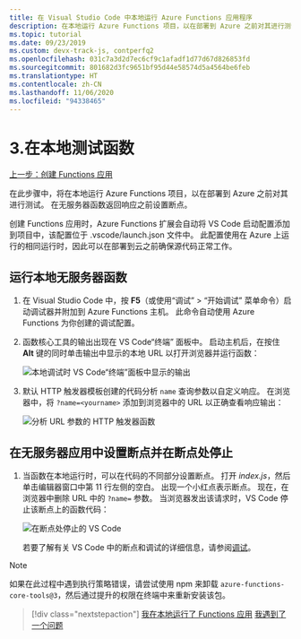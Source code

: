```yaml
---
title: 在 Visual Studio Code 中本地运行 Azure Functions 应用程序
description: 在本地运行 Azure Functions 项目，以在部署到 Azure 之前对其进行测试。 在无服务器函数返回响应之前设置断点。
ms.topic: tutorial
ms.date: 09/23/2019
ms.custom: devx-track-js, contperfq2
ms.openlocfilehash: 031c7a3d2d7ec6cf9c1afadf1d77d67d826853fd
ms.sourcegitcommit: 801682d3fc9651bf95d44e58574d5a4564be6feb
ms.translationtype: HT
ms.contentlocale: zh-CN
ms.lasthandoff: 11/06/2020
ms.locfileid: "94338465"
---
```

# <a name="3-test-the-function-locally"></a>3.在本地测试函数

[上一步：创建 Functions 应用](tutorial-vscode-serverless-node-create-local.md)

在此步骤中，将在本地运行 Azure Functions 项目，以在部署到 Azure 之前对其进行测试。 在无服务器函数返回响应之前设置断点。

创建 Functions 应用时，Azure Functions 扩展会自动将 VS Code 启动配置添加到项目中，该配置位于 .vscode/launch.json  文件中。 此配置使用在 Azure 上运行的相同运行时，因此可以在部署到云之前确保源代码正常工作。

## <a name="run-the-local-serverless-function"></a>运行本地无服务器函数

1. 在 Visual Studio Code 中，按 **F5**（或使用“调试”   > “开始调试”  菜单命令）启动调试器并附加到 Azure Functions 主机。 此命令自动使用 Azure Functions 为你创建的调试配置。

1. 函数核心工具的输出出现在 VS Code“终端”  面板中。 启动主机后，在按住 **Alt** 键的同时单击输出中显示的本地 URL 以打开浏览器并运行函数：

    ![本地调试时 VS Code“终端”面板中显示的输出](../media/functions-extension/local-test-output.png)

1. 默认 HTTP 触发器模板创建的代码分析 `name` 查询参数以自定义响应。 在浏览器中，将 `?name=<yourname>` 添加到浏览器中的 URL 以正确查看响应输出：

    ![分析 URL 参数的 HTTP 触发器函数](../media/functions-extension/local-test-browser.png)

## <a name="set-and-stop-at-break-point-in-serverless-app"></a>在无服务器应用中设置断点并在断点处停止

1. 当函数在本地运行时，可以在代码的不同部分设置断点。 打开 *index.js*，然后单击编辑器窗口中第 11 行左侧的空白。 出现一个小红点表示断点。 现在，在浏览器中删除 URL 中的 `?name=` 参数。 当浏览器发出该请求时，VS Code 停止该断点上的函数代码：

    ![在断点处停止的 VS Code](../media/functions-extension/debugging-breakpoint.png)

    若要了解有关 VS Code 中的断点和调试的详细信息，请参阅[调试](https://code.visualstudio.com/docs/editor/debugging)。

> [!Note]
>
> 如果在此过程中遇到执行策略错误，请尝试使用 npm 来卸载 `azure-functions-core-tools@3`，然后通过提升的权限在终端中来重新安装该包。

> [!div class="nextstepaction"]
> [我在本地运行了 Functions 应用](tutorial-vscode-serverless-node-deploy-hosting.md) [我遇到了一个问题](https://www.research.net/r/PWZWZ52?tutorial=node-deployment-azurefunctions&step=run-app)
